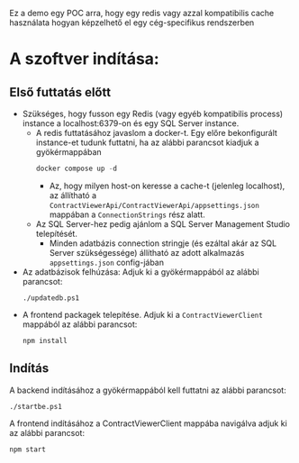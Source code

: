 Ez a demo egy POC arra, hogy egy redis vagy azzal kompatibilis cache használata hogyan képzelhető el egy cég-specifikus rendszerben 
# A szoftver indítása:
## Első futtatás előtt
- Szükséges, hogy fusson egy Redis (vagy egyéb kompatibilis process) instance a localhost:6379-on és egy SQL Server instance.
    - A redis futtatásához javaslom a docker-t. Egy előre bekonfigurált instance-et tudunk futtatni, ha az alábbi parancsot kiadjuk a gyökérmappában 
        ```powershell
        docker compose up -d
        ```
        - Az, hogy milyen host-on keresse a cache-t (jelenleg localhost), az állítható a `ContractViewerApi/ContractViewerApi/appsettings.json` mappában a `ConnectionStrings` rész alatt.
    - Az SQL Server-hez pedig ajánlom a SQL Server Management Studio telepítését.
        - Minden adatbázis connection stringje (és ezáltal akár az SQL Server szükségessége) állítható az adott alkalmazás `appsettings.json` config-jában 
- Az adatbázisok felhúzása: Adjuk ki a gyökérmappából az alábbi parancsot:
    ```
    ./updatedb.ps1
    ```
- A frontend packagek telepítése. Adjuk ki a `ContractViewerClient` mappából az alábbi parancsot:
    ```
    npm install
    ```

## Indítás
A backend indításához a gyökérmappából kell futtatni az alábbi parancsot:
```
./startbe.ps1
```

A frontend indításához a ContractViewerClient mappába navigálva adjuk ki az alábbi parancsot:
```
npm start
```
